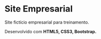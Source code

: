 # Site Empresarial

Site fictício empresarial para treinamento.

Desenvolvido com **HTML5, CSS3, Bootstrap.**






